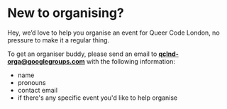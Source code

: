 # New to organising?
Hey, we’d love to help you organise an event for Queer Code London, no pressure to make it a regular thing.

To get an organiser buddy, please send an email to **qclnd-orga@googlegroups.com** with the following information:

- name
- pronouns
- contact email
- if there's any specific event you'd like to help organise
